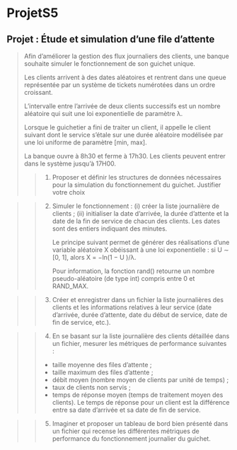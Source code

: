 # ProjetS5

## Projet : Étude et simulation d’une file d’attente

> Afin d’améliorer la gestion des flux journaliers des clients, une banque souhaite simuler le fonctionnement de son guichet unique.
>
> Les clients arrivent à des dates aléatoires et rentrent dans une queue représentée par un système de tickets numérotées dans un ordre croissant.
>
> L’intervalle entre l’arrivée de deux clients successifs est un nombre aléatoire qui suit une loi exponentielle de paramètre λ.
>
> Lorsque le guichetier a fini de traiter un client, il appelle le client suivant dont le service s’étale sur une durée aléatoire modélisée par une loi uniforme de paramètre [min, max].
>
> La banque ouvre à 8h30 et ferme à 17h30. Les clients peuvent entrer dans le système jusqu’à 17H00.
>
> > 1. Proposer et définir les structures de données nécessaires pour la simulation du fonctionnement du guichet. Justifier votre choix

> > 2. Simuler le fonctionnement : (i) créer la liste journalière de clients ; (ii) initialiser la date d’arrivée, la durée d’attente et la date de la fin de service de chacun des clients. Les dates sont des entiers indiquant des minutes.
> >
> >    Le principe suivant permet de générer des réalisations d’une variable aléatoire X obéissant à une loi exponentielle : si U ∼ [0, 1], alors X = −ln(1 − U )/λ.
> >
> >    Pour information, la fonction rand() retourne un nombre pseudo-aléatoire (de type int) compris entre 0 et RAND_MAX.

> > 3. Créer et enregistrer dans un fichier la liste journalières des clients et les informations relatives à leur service (date d’arrivée, durée d’attente, date du début de service, date de fin de service, etc.).

> > 4. En se basant sur la liste journalière des clients détaillée dans un fichier, mesurer les métriques de performance suivantes :
> > - taille moyenne des files d’attente ;
> > - taille maximum des files d’attente ;
> > - débit moyen (nombre moyen de clients par unité de temps) ;
> > - taux de clients non servis ;
> > - temps de réponse moyen (temps de traitement moyen des clients). Le temps de réponse pour un client est la différence entre sa date d’arrivée et sa date de fin de service.

> > 5. Imaginer et proposer un tableau de bord bien présenté dans un fichier qui recense les différentes
métriques de performance du fonctionnement journalier du guichet.
